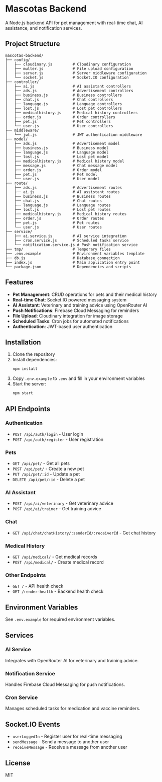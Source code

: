 # Mascotas Backend

A Node.js backend API for pet management with real-time chat, AI assistance, and notification services.

## Project Structure

```
mascotas-backend/
├── config/
│   ├── cloudinary.js         # Cloudinary configuration
│   ├── multer.js             # File upload configuration
│   ├── server.js             # Server middleware configuration
│   └── socket.js             # Socket.IO configuration
├── controller/
│   ├── ai.js                 # AI assistant controllers
│   ├── ads.js                # Advertisement controllers
│   ├── business.js           # Business controllers
│   ├── chat.js               # Chat controllers
│   ├── language.js           # Language controllers
│   ├── lost.js               # Lost pet controllers
│   ├── medicalhistory.js     # Medical history controllers
│   ├── order.js              # Order controllers
│   ├── pet.js                # Pet controllers
│   └── user.js               # User controllers
├── middleware/
│   └── jwt.js                # JWT authentication middleware
├── model/
│   ├── ads.js                # Advertisement model
│   ├── business.js           # Business model
│   ├── language.js           # Language model
│   ├── lost.js               # Lost pet model
│   ├── medicalhistory.js     # Medical history model
│   ├── message.js            # Chat message model
│   ├── order.js              # Order model
│   ├── pet.js                # Pet model
│   └── user.js               # User model
├── route/
│   ├── ads.js                # Advertisement routes
│   ├── ai.js                 # AI assistant routes
│   ├── business.js           # Business routes
│   ├── chat.js               # Chat routes
│   ├── language.js           # Language routes
│   ├── lost.js               # Lost pet routes
│   ├── medicalhistory.js     # Medical history routes
│   ├── order.js              # Order routes
│   ├── pet.js                # Pet routes
│   └── user.js               # User routes
├── service/
│   ├── ai.service.js         # AI service integration
│   ├── cron.service.js       # Scheduled tasks service
│   └── notification.service.js # Push notification service
├── tmp/                      # Temporary files
├── .env.example              # Environment variables template
├── db.js                     # Database connection
├── index.js                  # Main application entry point
└── package.json              # Dependencies and scripts
```

## Features

- **Pet Management**: CRUD operations for pets and their medical history
- **Real-time Chat**: Socket.IO powered messaging system
- **AI Assistant**: Veterinary and training advice using OpenRouter AI
- **Push Notifications**: Firebase Cloud Messaging for reminders
- **File Upload**: Cloudinary integration for image storage
- **Scheduled Tasks**: Cron jobs for automated notifications
- **Authentication**: JWT-based user authentication

## Installation

1. Clone the repository
2. Install dependencies:
   ```bash
   npm install
   ```
3. Copy `.env.example` to `.env` and fill in your environment variables
4. Start the server:
   ```bash
   npm start
   ```

## API Endpoints

### Authentication

- `POST /api/auth/login` - User login
- `POST /api/auth/register` - User registration

### Pets

- `GET /api/pet/` - Get all pets
- `POST /api/pet/` - Create a new pet
- `PUT /api/pet/:id` - Update a pet
- `DELETE /api/pet/:id` - Delete a pet

### AI Assistant

- `POST /api/ai/veterinary` - Get veterinary advice
- `POST /api/ai/trainer` - Get training advice

### Chat

- `GET /api/chat/chatHistory/:senderId/:receiverId` - Get chat history

### Medical History

- `GET /api/medical/` - Get medical records
- `POST /api/medical/` - Create medical record

### Other Endpoints

- `GET /` - API health check
- `GET /render-health` - Backend health check

## Environment Variables

See `.env.example` for required environment variables.

## Services

### AI Service

Integrates with OpenRouter AI for veterinary and training advice.

### Notification Service

Handles Firebase Cloud Messaging for push notifications.

### Cron Service

Manages scheduled tasks for medication and vaccine reminders.

## Socket.IO Events

- `userLoggedIn` - Register user for real-time messaging
- `sendMessage` - Send a message to another user
- `receiveMessage` - Receive a message from another user

## License

MIT

